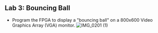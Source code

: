## Lab 3: Bouncing Ball  
- Program the FPGA to display a "bouncing ball" on a 800x600 Video Graphics Array (VGA) monitor.
![IMG_0201 (1)](https://user-images.githubusercontent.com/78381247/157575779-b81b469b-63c5-4150-b304-a25dbf42242b.gif)
